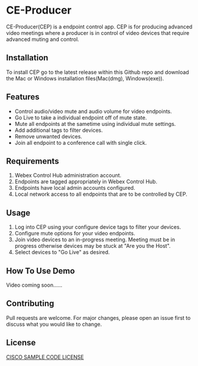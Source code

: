 # CE-Producer

CE-Producer(CEP) is a endpoint control app. CEP is for producing advanced video meetings
where a producer is in control of video devices that require advanced muting and control.

## Installation

To install CEP go to the latest release within this Github repo and download the Mac or Windows 
installation files(Mac(dmg), Windows(exe)).

## 

## Features

* Control audio/video mute and audio volume for video endpoints.
* Go Live to take a individual endpoint off of mute state.
* Mute all endpoints at the sametime using individual mute settings.
* Add additional tags to filter devices.
* Remove unwanted devices.
* Join all endpoint to a conference call with single click.

## Requirements

1. Webex Control Hub administration account.
2. Endpoints are tagged appropriately in Webex Control Hub.
3. Endpoints have local admin accounts configured.
4. Local network access to all endpoints that are to be controlled by CEP.

## Usage

1. Log into CEP using your configure device tags to filter your devices.
2. Configure mute options for your video endpoints.
3. Join video devices to an in-progress meeting. 
Meeting must be in progress otherwise devices may be stuck at "Are you the Host".
4. Select devices to "Go Live" as desired.

## How To Use Demo

Video coming soon......

## Contributing
Pull requests are welcome. For major changes, please open an issue first to discuss what you would like to change.

## License
[CISCO SAMPLE CODE LICENSE](https://github.com/voipnorm/CE-Producer/blob/master/LICENSE)